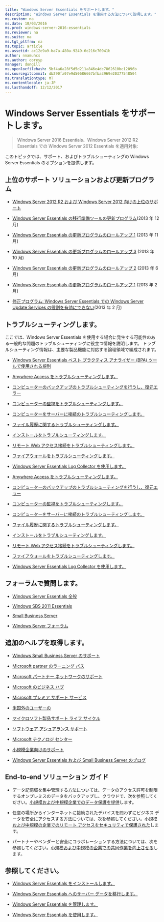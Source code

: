 ```yaml
---
title: "Windows Server Essentials をサポートします。"
description: "Windows Server Essentials を使用する方法について説明します。"
ms.custom: na
ms.date: 10/03/2016
ms.prod: windows-server-2016-essentials
ms.reviewer: na
ms.suite: na
ms.tgt_pltfrm: na
ms.topic: article
ms.assetid: ac12e9a9-ba7a-480a-9249-6e216c70941b
author: nnamuhcs
ms.author: coreyp
manager: dongill
ms.openlocfilehash: 5bf4a6a28f5d5d211a846e4dc7862610bc12096b
ms.sourcegitcommit: db290fa07e9d50686667bfba3969e20377548504
ms.translationtype: MT
ms.contentlocale: ja-JP
ms.lasthandoff: 12/12/2017
---
```

# <a name="support-windows-server-essentials"></a>Windows Server Essentials をサポートします。

>Windows Server 2016 Essentials、Windows Server 2012 R2 Essentials での Windows Server 2012 Essentials を適用対象:

このトピックでは、サポート、およびトラブルシューティングの Windows Server Essentials のオプションを提供します。  
  
##  <a name="BKMK_Top"></a>上位のサポート ソリューションおよび更新プログラム  
  
-   [Windows Server 2012 R2 および Windows Server 2012 向けの上位のサポート](http://blogs.technet.com/b/topsupportsolutions/archive/2014/02/04/top-support-solutions-for-microsoft-windows-server-2012.aspx)  
  
-   [Windows Server Essentials の移行準備ツールの更新プログラム](https://support.microsoft.com/kb/2908176)(2013 年 12 月)  
  
-   [Windows Server Essentials の更新プログラムのロールアップ 1](https://support.microsoft.com/kb/2887595) (2013 年 11 月)  
  
-   [Windows Server Essentials の更新プログラムのロールアップ 3](https://support.microsoft.com/kb/2862551) (2013 年 10 月)  
  
-   [Windows Server Essentials の更新プログラムのロールアップ 2](https://support.microsoft.com/kb/2824160) (2013 年 6 月)  
  
-   [Windows Server Essentials の更新プログラムのロールアップ 1](https://support.microsoft.com/kb/2781267) (2013 年 2 月)  
  
-   [修正プログラム: Windows Server Essentials での Windows Server Update Services の役割を有効にできない](https://support.microsoft.com/kb/2762663)(2013 年 2 月)  
  
## <a name="troubleshoot"></a>トラブルシューティングします。  
 ここでは、Windows Server Essentials を使用する場合に発生する可能性のある一般的な問題のトラブルシューティングに役立つ情報を説明します。 トラブルシューティング情報は、主要な製品機能に対応する論理領域で編成されます。  
  
-   [Windows Server Essentials ベスト プラクティス アナライザー (BPA) ツールで使用される規則](../migrate/Rules-used-by-the-Windows-Server-Essentials-Best-Practices-Analyzer--BPA--Tool.md)  
  

-   [Anywhere Access をトラブルシューティングします。](Troubleshoot-Anywhere-Access-in-Windows-Server-Essentials.md)  
  
-   [コンピューターのバックアップのトラブルシューティングを行うし、復元エラー](Troubleshoot-computer-backup-and-restore-errors-in-Windows-Server-Essentials.md)  
  
-   [コンピューターの監視をトラブルシューティングします。](Troubleshoot-computer-monitoring-in-Windows-Server-Essentials.md)  
  
-   [コンピューターをサーバーに接続のトラブルシューティングします。](Troubleshoot-connecting-computers-to-the-server-in-Windows-Server-Essentials.md)  
  
-   [ファイル履歴に関するトラブルシューティングします。](Troubleshoot-File-History-in-Windows-Server-Essentials.md)  
  
-   [インストールをトラブルシューティングします。](Troubleshoot-Windows-Server-Essentials-installation.md)  
  
-   [リモート Web アクセス接続をトラブルシューティングします。](Troubleshoot-Remote-Web-Access-connectivity-in-Windows-Server-Essentials.md)  
  
-   [ファイアウォールをトラブルシューティングします。](Troubleshoot-your-firewall-in-Windows-Server-Essentials.md)  
  
-   [Windows Server Essentials Log Collector を使用します。](Use-the-Windows-Server-Essentials-Log-Collector.md)  

-   [Anywhere Access をトラブルシューティングします。](../support/Troubleshoot-Anywhere-Access-in-Windows-Server-Essentials.md)  
  
-   [コンピューターのバックアップのトラブルシューティングを行うし、復元エラー](../support/Troubleshoot-computer-backup-and-restore-errors-in-Windows-Server-Essentials.md)  
  
-   [コンピューターの監視をトラブルシューティングします。](../support/Troubleshoot-computer-monitoring-in-Windows-Server-Essentials.md)  
  
-   [コンピューターをサーバーに接続のトラブルシューティングします。](../support/Troubleshoot-connecting-computers-to-the-server-in-Windows-Server-Essentials.md)  
  
-   [ファイル履歴に関するトラブルシューティングします。](../support/Troubleshoot-File-History-in-Windows-Server-Essentials.md)  
  
-   [インストールをトラブルシューティングします。](../support/Troubleshoot-Windows-Server-Essentials-installation.md)  
  
-   [リモート Web アクセス接続をトラブルシューティングします。](../support/Troubleshoot-Remote-Web-Access-connectivity-in-Windows-Server-Essentials.md)  
  
-   [ファイアウォールをトラブルシューティングします。](../support/Troubleshoot-your-firewall-in-Windows-Server-Essentials.md)  
  
-   [Windows Server Essentials Log Collector を使用します。](../support/Use-the-Windows-Server-Essentials-Log-Collector.md)  

  
## <a name="ask-a-question-in-the-forums"></a>フォーラムで質問します。  
  
-   [Windows Server Essentials 全般](https://social.technet.microsoft.com/Forums/windowsserver/home?forum=winserveressentials)  
  
-   [Windows SBS 2011 Essentials](https://social.technet.microsoft.com/Forums/home?forum=smallbusinessserver2011essentials)  
  
-   [Small Business Server](https://social.technet.microsoft.com/Forums/home?forum=smallbusinessserver)  
  
-   [Windows Server フォーラム](https://social.technet.microsoft.com/Forums/windowsserver/home?category=windowsserver)  
  
## <a name="get-additional-help"></a>追加のヘルプを取得します。  
  
-   [Windows Small Business Server のサポート](https://support.microsoft.com/oas/default.aspx?gprid=1167&st=1&wfxredirect=1&sd=gn)  
  
-   [Microsoft partner のラーニング パス](https://mspartnerlp.mspartner.microsoft.com/LearningPath/LearningPath/DLPaths?trackId=559&rowId=1078&trackPathId=6605)  
  
-   [Microsoft パートナー ネットワークのサポート](https://mspartner.microsoft.com/en/us/Pages/Support/get-support.aspx)  
  
-   [Microsoft のビジネス ハブ](http://www.microsoftbusinesshub.com/Gigya/Insider)  
  
-   [Microsoft プレミア サポート サービス](https://www.microsoft.com/microsoftservices/support.aspx)  
  
-   [米国外のユーザーの](https://support.microsoft.com/common/international.aspx?&sd=tech)  
  
-   [マイクロソフト製品サポート ライフ サイクル](https://support.microsoft.com/lifecycle/)  
  
-   [ソフトウェア アシュアランス サポート](https://support.microsoft.com/default.aspx?scid=fh;%5Bln%5D;SoftAssurance)  
  
-   [Microsoft テクノロジ センター](https://www.microsoft.com/mtc/default.aspx)  
  
-   [小規模企業向けのサポート](https://smallbusiness.support.microsoft.com/contact)  
  
-   [Windows Server Essentials および Small Business Server のブログ](http://blogs.technet.com/b/sbs/)  
  
## <a name="end-to-end-solution-guides"></a>End-to-end ソリューション ガイド  
  
-    データ記憶域を集中管理する方法については、データのアクセス許可を制限するオンプレミスのデータをバックアップし、クラウドで、次を参照してください。[小規模および中規模企業でのデータ保護を提供](https://technet.microsoft.com/library/dn582043.aspx)します。  
  
-    任意の場所からインターネットに接続されたデバイスを問わずにビジネス データを安全にアクセスする方法については、次を参照してください。[小規模および中規模の企業でのリモート アクセスをセキュリティで保護された](https://technet.microsoft.com/library/dn629457.aspx)します。  
  
-    パートナーやベンダーと安全にコラボレーションする方法については、次を参照してください。[小規模および中規模の企業での共同作業を向上させる](https://technet.microsoft.com/library/dn747893.aspx)します。  
  
## <a name="see-also"></a>参照してください。  
  
-   [Windows Server Essentials をインストールします。](../install/Install-Windows-Server-Essentials.md)  
  
-   [Windows Server Essentials へのサーバー データを移行します。](../migrate/Migrate-Server-Data-to-Windows-Server-Essentials.md)  
  
-   [Windows Server Essentials を管理します。](../manage/Manage-Windows-Server-Essentials.md)  
  
-   [Windows Server Essentials を使用します。](../use/Use-Windows-Server-Essentials.md)
